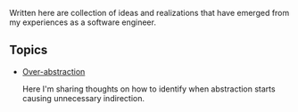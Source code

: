 Written here are collection of ideas and realizations that have emerged from my experiences as a software engineer.

## Topics

- [Over-abstraction](https://github.com/netervati/collected-thoughts/blob/f02728052635b7cbfa08f64ed8406f086cfa9ad4/OVER_ABSTRACTION.md)

  Here I'm sharing thoughts on how to identify when abstraction starts causing unnecessary indirection.

